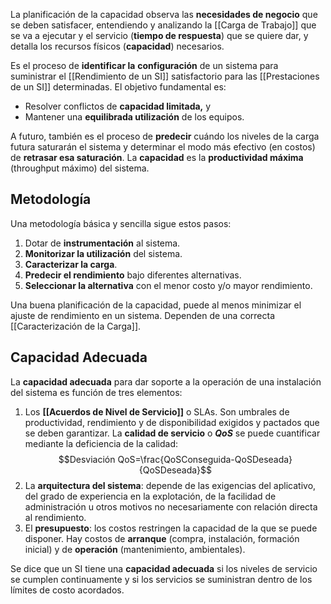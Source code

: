 La planificación de la capacidad observa las **necesidades de negocio** que se deben satisfacer, entendiendo y analizando la [[Carga de Trabajo]] que se va a ejecutar y el servicio (**tiempo de respuesta**) que se quiere dar, y detalla los recursos físicos (**capacidad**) necesarios.

Es el proceso de **identificar la** **configuración** de un sistema para suministrar el [[Rendimiento de un SI]] satisfactorio para las [[Prestaciones de un SI]] determinadas. El objetivo fundamental es:
- Resolver conflictos de **capacidad limitada,** y
- Mantener una **equilibrada utilización** de los equipos.

A futuro, también es el proceso de **predecir** cuándo los niveles de la carga futura saturarán el sistema y determinar el modo más efectivo (en costos) de **retrasar esa saturación**. La **capacidad** es la **productividad máxima** (throughput máximo) del sistema.

## Metodología

Una metodología básica y sencilla sigue estos pasos:
1. Dotar de **instrumentación** al sistema.
2. **Monitorizar la utilización** del sistema.
3. **Caracterizar la carga**.
4. **Predecir el rendimiento** bajo diferentes alternativas.
5. **Seleccionar la alternativa** con el menor costo y/o mayor rendimiento.

Una buena planificación de la capacidad, puede al menos minimizar el ajuste de rendimiento en un sistema. Dependen de una correcta [[Caracterización de la Carga]].

## Capacidad Adecuada

La **capacidad adecuada** para dar soporte a la operación de una instalación del sistema es función de tres elementos:
1. Los **[[Acuerdos de Nivel de Servicio]]** o SLAs. Son umbrales de productividad, rendimiento y de disponibilidad exigidos y pactados que se deben garantizar. La **calidad de servicio** o ***QoS*** se puede cuantificar mediante la deficiencia de la calidad: $$Desviación QoS=\frac{QoSConseguida-QoSDeseada}{QoSDeseada}$$
2. La **arquitectura del sistema**: depende de las exigencias del aplicativo, del grado de experiencia en la explotación, de la facilidad de administración u otros motivos no necesariamente con  relación directa al rendimiento.
3. El **presupuesto**: los costos restringen la capacidad de la que se puede disponer. Hay costos de **arranque** (compra, instalación, formación inicial) y de **operación** (mantenimiento, ambientales).

Se dice que un SI tiene una **capacidad adecuada** si los niveles de servicio se cumplen continuamente y si los servicios se suministran dentro de los límites de costo acordados.